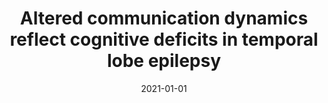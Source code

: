 ---
title: "Altered communication dynamics reflect cognitive deficits in temporal lobe epilepsy"
collection: publications
permalink: /publication/2021-01-01-Altered-communication-dynamics-reflect-cognitive-deficits-in-temporal-lobe-epilepsy
date: 2021-01-01
venue: 'Epilepsia'
paperurl: 'https://dx.doi.org/10.1111/epi.16864'
citation: ' <u>Mauricio Girardi-Schappo</u>,  Fatemeh Fadaie,  Hyo Lee,  Benoit Caldairou,  Viviane Sziklas,  Joelle Crane,  Boris Bernhardt,  Andrea Bernasconi,  Neda Bernasconi, &quot;Altered communication dynamics reflect cognitive deficits in temporal lobe epilepsy.&quot; Epilepsia, 2021.'
pubtype:  paper
---